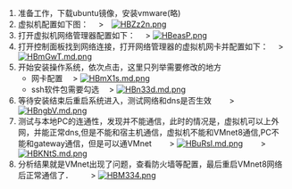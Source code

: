 1. 准备工作，下载ubuntu镜像，安装vmware(略)
2. 虚拟机配置如下图：
　>　[![HBZz2n.png](https://s4.ax1x.com/2022/02/12/HBZz2n.png)](https://imgtu.com/i/HBZz2n)
3. 打开虚拟机网络管理器配置如下：
　>  [![HBeasP.png](https://s4.ax1x.com/2022/02/12/HBeasP.png)](https://imgtu.com/i/HBeasP)
4. 打开控制面板找到网络连接，打开网络管理器的虚拟机网卡并配置如下：
　>  [![HBmGwT.md.png](https://s4.ax1x.com/2022/02/12/HBmGwT.md.png)](https://imgtu.com/i/HBmGwT)
5. 开始安装操作系统，依次点击，这里只列举需要修改的地方
   * 网卡配置
   　> [![HBmX1s.md.png](https://s4.ax1x.com/2022/02/12/HBmX1s.md.png)](https://imgtu.com/i/HBmX1s)
   * ssh软件包需要勾选
   　> [![HBn33d.md.png](https://s4.ax1x.com/2022/02/12/HBn33d.md.png)](https://imgtu.com/i/HBn33d)
 6. 等待安装结束后重启系统进入，测试网络和dns是否生效
 　　> [![HBngbV.md.png](https://s4.ax1x.com/2022/02/12/HBngbV.md.png)](https://imgtu.com/i/HBngbV)
 7. 测试与本地PC的连通性，发现并不能通信，此时的情况是，虚拟机可以上外网，并能正常dns,但是不能和宿主机通信，虚拟机不能和VMnet8通信,PC不能和gateway通信，但是可以通VMnet
 　　> [![HBuRsI.md.png](https://s4.ax1x.com/2022/02/12/HBuRsI.md.png)](https://imgtu.com/i/HBuRsI)
 　　> [![HBKNtS.md.png](https://s4.ax1x.com/2022/02/12/HBKNtS.md.png)](https://imgtu.com/i/HBKNtS)
 8. 分析结果就是VMnet出现了问题，查看防火墙等配置，最后重启VMnet8网络后正常通信了．
 　　> [![HBM334.png](https://s4.ax1x.com/2022/02/12/HBM334.png)](https://imgtu.com/i/HBM334)
